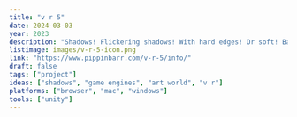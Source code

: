 ```yaml
---
title: "v r 5"
date: 2024-03-03
year: 2023
description: "Shadows! Flickering shadows! With hard edges! Or soft! Baked or realtime! Moving with the sun! Growing in intensity! Gold gleaming in their darkness!"
listimage: images/v-r-5-icon.png
link: "https://www.pippinbarr.com/v-r-5/info/"
draft: false
tags: ["project"]
ideas: ["shadows", "game engines", "art world", "v r"]
platforms: ["browser", "mac", "windows"]
tools: ["unity"]
---
```

